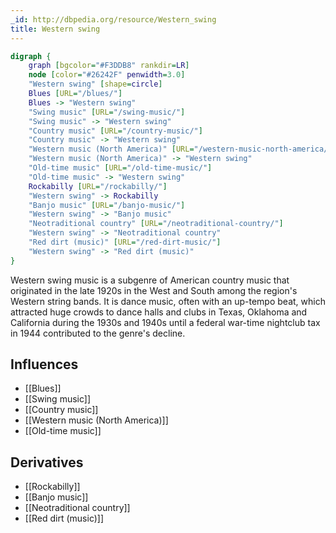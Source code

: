 ```yaml
---
_id: http://dbpedia.org/resource/Western_swing
title: Western swing
---
```


```dot
digraph {
	graph [bgcolor="#F3DDB8" rankdir=LR]
	node [color="#26242F" penwidth=3.0]
	"Western swing" [shape=circle]
	Blues [URL="/blues/"]
	Blues -> "Western swing"
	"Swing music" [URL="/swing-music/"]
	"Swing music" -> "Western swing"
	"Country music" [URL="/country-music/"]
	"Country music" -> "Western swing"
	"Western music (North America)" [URL="/western-music-north-america/"]
	"Western music (North America)" -> "Western swing"
	"Old-time music" [URL="/old-time-music/"]
	"Old-time music" -> "Western swing"
	Rockabilly [URL="/rockabilly/"]
	"Western swing" -> Rockabilly
	"Banjo music" [URL="/banjo-music/"]
	"Western swing" -> "Banjo music"
	"Neotraditional country" [URL="/neotraditional-country/"]
	"Western swing" -> "Neotraditional country"
	"Red dirt (music)" [URL="/red-dirt-music/"]
	"Western swing" -> "Red dirt (music)"
}
```

Western swing music is a subgenre of American country music that originated in the late 1920s in the West and South among the region's Western string bands. It is dance music, often with an up-tempo beat, which attracted huge crowds to dance halls and clubs in Texas, Oklahoma and California during the 1930s and 1940s until a federal war-time nightclub tax in 1944 contributed to the genre's decline.

## Influences

- [[Blues]]
- [[Swing music]]
- [[Country music]]
- [[Western music (North America)]]
- [[Old-time music]]

## Derivatives

- [[Rockabilly]]
- [[Banjo music]]
- [[Neotraditional country]]
- [[Red dirt (music)]]
